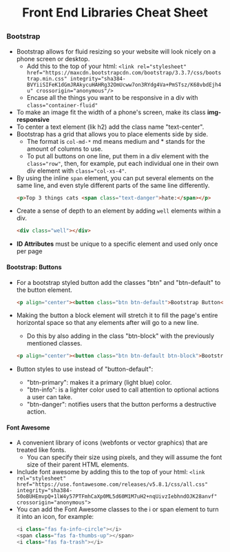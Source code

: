 # <p align="center">Front End Libraries Cheat Sheet</p>
<link rel="stylesheet" href="https://maxcdn.bootstrapcdn.com/bootstrap/3.3.7/css/bootstrap.min.css" integrity="sha384-BVYiiSIFeK1dGmJRAkycuHAHRg32OmUcww7on3RYdg4Va+PmSTsz/K68vbdEjh4u" crossorigin="anonymous"/>
<link rel="stylesheet" href="https://use.fontawesome.com/releases/v5.8.1/css/all.css" integrity="sha384-50oBUHEmvpQ+1lW4y57PTFmhCaXp0ML5d60M1M7uH2+nqUivzIebhndOJK28anvf" crossorigin="anonymous">

### Bootstrap
- Bootstrap allows for fluid resizing so your website will look nicely on a phone screen or desktop.
  - Add this to the top of your html: ```<link rel="stylesheet" href="https://maxcdn.bootstrapcdn.com/bootstrap/3.3.7/css/bootstrap.min.css" integrity="sha384-BVYiiSIFeK1dGmJRAkycuHAHRg32OmUcww7on3RYdg4Va+PmSTsz/K68vbdEjh4u" crossorigin="anonymous"/>```
  - Encase all the things you want to be responsive in a div with ```class="container-fluid"```
- To make an image fit the width of a phone's screen, make its class <strong>img-responsive</strong>
- To center a text element (lik h2) add the class name "text-center".
- Bootstrap has a grid that allows you to place elements side by side. 
  - The format is ```col-md-*``` md means medium and * stands for the amount of columns to use.
  - To put all buttons on one line, put them in a div element with the ```class="row"```, then, for example, put each individual one in their own div element with ```class="col-xs-4"```.  
- By using the inline ```span``` element, you can put several elements on the same line, and even style different parts of the same line differently.
  ~~~html
  <p>Top 3 things cats <span class="text-danger">hate:</span></p>
  ~~~
- Create a sense of depth to an element by adding ```well``` elements within a div.
  ~~~html
  <div class="well"></div>
  ~~~
- **ID Attributes** must be unique to a specific element and used only once per page
#### Bootstrap: Buttons
- For a bootstrap styled button add the classes "btn" and "btn-default" to the button element.
  ~~~html
  <p align="center"><button class="btn btn-default">Bootstrap Button</button></p>
  ~~~

- Making the button a block element will stretch it to fill the page's entire horizontal space so that any elements after will go to a new line.
  - Do this by also adding in the class "btn-block" with the previously mentioned classes.
  ~~~html
  <p align="center"><button class="btn btn-default btn-block">Bootstrap Button</button></p>
  ~~~
- Button styles to use instead of "button-default":
  - "btn-primary": makes it a primary (light blue) color.
  - "btn-info": is a lighter color used to call attention to optional actions a user can take.
  - "btn-danger": notifies users that the button performs a destructive action.
#### Font Awesome
- A convenient library of icons (webfonts or vector graphics) that are treated like fonts.
  - You can specify their size using pixels, and they will assume the font size of their parent HTML elements.
- Include font awesome by adding this to the top of your html: ```<link rel="stylesheet" href="https://use.fontawesome.com/releases/v5.8.1/css/all.css" integrity="sha384-50oBUHEmvpQ+1lW4y57PTFmhCaXp0ML5d60M1M7uH2+nqUivzIebhndOJK28anvf" crossorigin="anonymous">```
- You can add the Font Awesome classes to the i or span element to turn it into an icon, for example:
  ~~~javascript
  <i class="fas fa-info-circle"></i>
  <span class="fas fa-thumbs-up"></span>
  <i class="fas fa-trash"></i>
  ~~~
  


